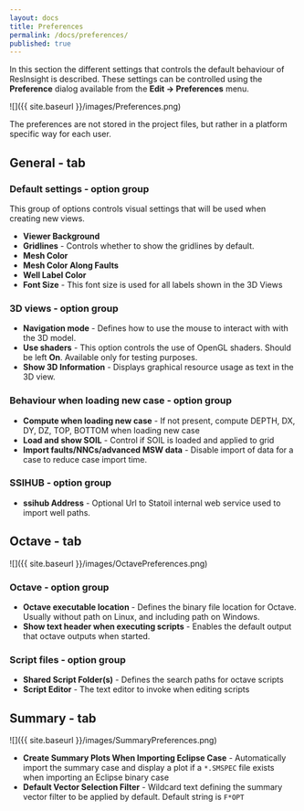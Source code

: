 ```yaml
---
layout: docs
title: Preferences
permalink: /docs/preferences/
published: true
---
```


In this section the different settings that controls the default behaviour of ResInsight is described. These settings can be controlled using the **Preference** dialog available from the **Edit -> Preferences** menu.

![]({{ site.baseurl }}/images/Preferences.png)

The preferences are not stored in the project files, but rather in a platform specific way for each user. 

## General - tab

### Default settings - option group

This group of options controls visual settings that will be used when creating new views.

- **Viewer Background** 
- **Gridlines** - Controls whether to show the gridlines by default.
- **Mesh Color** 
- **Mesh Color Along Faults**
- **Well Label Color**
- **Font Size** - This font size is used for all labels shown in the 3D Views

### 3D views - option group
- **Navigation mode** - Defines how to use the mouse to interact with with the 3D model.
- **Use shaders** - This option controls the use of OpenGL shaders. Should be left **On**. Available only for testing purposes.
- **Show 3D Information** - Displays graphical resource usage as text in the 3D view.

### Behaviour when loading new case - option group
- **Compute when loading new case** - If not present, compute DEPTH, DX, DY, DZ, TOP, BOTTOM when loading new case
- **Load and show SOIL** - Control if SOIL is loaded and applied to grid
- **Import faults/NNCs/advanced MSW data** - Disable import of data for a case to reduce case import time.

### SSIHUB - option group

- **ssihub Address** - Optional Url to Statoil internal web service used to import well paths.

## Octave - tab

![]({{ site.baseurl }}/images/OctavePreferences.png)

### Octave - option group

- **Octave executable location** - Defines the binary file location for Octave. Usually without path on Linux, and including path on Windows.
- **Show text header when executing scripts** - Enables the default output that octave outputs when started.

### Script files - option group

- **Shared Script Folder(s)** - Defines the search paths for octave scripts
- **Script Editor** - The text editor to invoke when editing scripts

## Summary - tab

![]({{ site.baseurl }}/images/SummaryPreferences.png)

- **Create Summary Plots When Importing Eclipse Case** - Automatically import the summary case and display a plot if a `*.SMSPEC` file exists when importing an Eclipse binary case
- **Default Vector Selection Filter** - Wildcard text defining the summary vector filter to be applied by default. Default string is `F*OPT`


